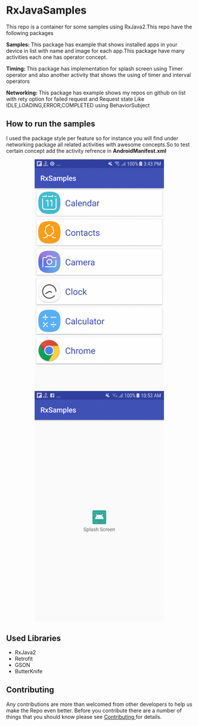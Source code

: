 <html>
 <head>   
 </head>

 <body>

  <h1>RxJavaSamples</h1>
   This repo is a container for some samples using RxJava2.This repo have the following packages
      
   <b>Samples: </b>This package has example that shows installed apps in your device
   in list with name and image for each app.This package have many activities
   each one has operator concept.
             
   <b>Timing: </b>This package has implementation for splash screen using Timer operator and also another
   activity that shows the using of timer and interval operators
                   
   <b>Networking: </b>This package has example shows my repos on github on list with rety option for failed request
   and Request state Like IDLE,LOADING,ERROR,COMPLETED using BehaviorSubject

   <h2>How to run the samples</h2>
      I used the package style per feature so for instance you will find under networking package
       all related activities with awesome concepts.So to test certain concept add the activity refrence
       in <b>AndroidManifest.xml</b>

<p align="center">
  <img src="https://github.com/mrabelwahed/RxjavaSamples/blob/master/app/gif/rxjava2.gif" width="350"/>
  <img src="https://github.com/mrabelwahed/RxjavaSamples/blob/master/app/gif/splash.gif" width="350"/>
</p>


  <h2>Used Libraries</h2>
  <ul>
  <li>RxJava2</li>
  <li>Retrofit</li>
  <li>GSON</li>
  <li>ButterKnife</li>
  </ul>

 <h2>Contributing</h2>
  Any contributions are more than welcomed from other developers to help us make the
  Repo even better. Before you contribute there are a number of things that you should
  know please see <a href="https://github.com/mrabelwahed/RxjavaSamples/blob/master/contributing.md">Contributing </a>for details.

  </body>
  </body>

 </body>

</html>
